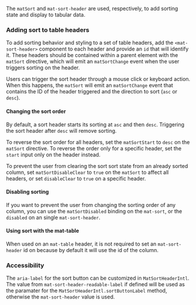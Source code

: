 The `matSort` and `mat-sort-header` are used, respectively, to add sorting state and display
to tabular data.

<!-- example(sort-overview) -->

### Adding sort to table headers

To add sorting behavior and styling to a set of table headers, add the `<mat-sort-header>` component
to each header and provide an `id` that will identify it. These headers should be contained within a
parent element with the `matSort` directive, which will emit an `matSortChange` event when the user
 triggers sorting on the header.

Users can trigger the sort header through a mouse click or keyboard action. When this happens, the
`matSort` will emit an `matSortChange` event that contains the ID of the header triggered and the
direction to sort (`asc` or `desc`).

#### Changing the sort order

By default, a sort header starts its sorting at `asc` and then `desc`. Triggering the sort header
after `desc` will remove sorting.

To reverse the sort order for all headers, set the `matSortStart` to `desc` on the `matSort`
directive. To reverse the order only for a specific header, set the `start` input only on the header
instead.

To prevent the user from clearing the sort sort state from an already sorted column, set
`matSortDisableClear` to `true` on the `matSort` to affect all headers, or set `disableClear` to
`true` on a specific header.

#### Disabling sorting

If you want to prevent the user from changing the sorting order of any column, you can use the
`matSortDisabled` binding on the `mat-sort`, or the `disabled` on an single `mat-sort-header`.

#### Using sort with the mat-table

When used on an `mat-table` header, it is not required to set an `mat-sort-header` id on because
by default it will use the id of the column.

<!-- example(table-sorting) -->

### Accessibility
The `aria-label` for the sort button can be customized in `MatSortHeaderIntl`.  The value from
`mat-sort-header-readable-label` if defined will be used as the paramater for the
`MatSortHeaderIntl.sortButtonLabel` method, otherwise the `mat-sort-header` value is used.
